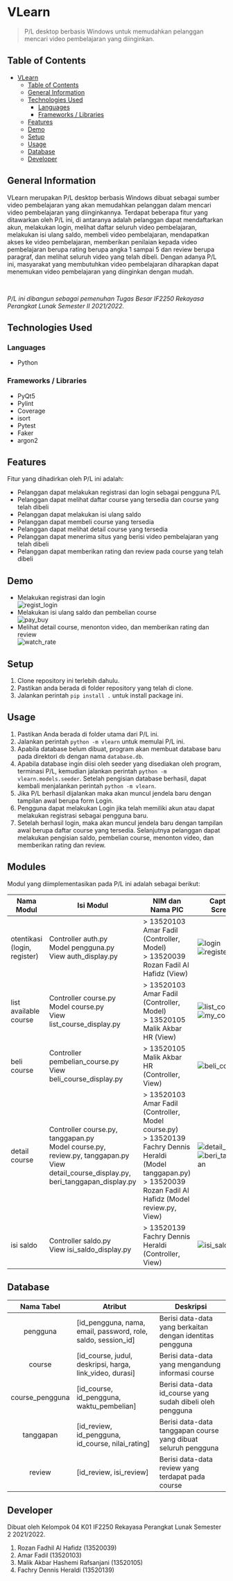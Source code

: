 # VLearn

> P/L desktop berbasis Windows untuk memudahkan pelanggan mencari video pembelajaran yang diinginkan.

## Table of Contents

- [VLearn](#vlearn)
  - [Table of Contents](#table-of-contents)
  - [General Information](#general-information)
  - [Technologies Used](#technologies-used)
    - [Languages](#languages)
    - [Frameworks / Libraries](#frameworks--libraries)
  - [Features](#features)
  - [Demo](#demo)
  - [Setup](#setup)
  - [Usage](#usage)
  - [Database](#database)
  - [Developer](#developer)

## General Information

<p> VLearn merupakan P/L desktop berbasis Windows dibuat sebagai sumber video pembelajaran yang akan memudahkan pelanggan dalam mencari video pembelajaran yang diinginkannya. Terdapat beberapa fitur yang ditawarkan oleh P/L ini, di antaranya adalah pelanggan dapat mendaftarkan akun, melakukan login, melihat daftar seluruh video pembelajaran, melakukan isi ulang saldo, membeli video pembelajaran, mendapatkan akses ke video pembelajaran, memberikan penilaian kepada video pembelajaran berupa rating berupa angka 1 sampai 5 dan review berupa paragraf, dan melihat seluruh video yang telah dibeli. Dengan adanya P/L ini, masyarakat yang membutuhkan video pembelajaran diharapkan dapat menemukan video pembelajaran yang diinginkan dengan mudah.  </p> <br>

_P/L ini dibangun sebagai pemenuhan Tugas Besar IF2250 Rekayasa Perangkat Lunak Semester II 2021/2022._

## Technologies Used

### Languages

- Python

### Frameworks / Libraries

- PyQt5
- Pylint
- Coverage
- isort
- Pytest
- Faker
- argon2

## Features

Fitur yang dihadirkan oleh P/L ini adalah:

- Pelanggan dapat melakukan registrasi dan login sebagai pengguna P/L
- Pelanggan dapat melihat daftar course yang tersedia dan course yang telah dibeli
- Pelanggan dapat melakukan isi ulang saldo
- Pelanggan dapat membeli course yang tersedia
- Pelanggan dapat melihat detail course yang tersedia
- Pelanggan dapat menerima situs yang berisi video pembelajaran yang telah dibeli
- Pelanggan dapat memberikan rating dan review pada course yang telah dibeli

## Demo

- Melakukan registrasi dan login<br>
  ![regist_login](./doc/regist_login.gif)
  <br>
- Melakukan isi ulang saldo dan pembelian course<br>
  ![pay_buy](./doc/pay_buy.gif)
  <br>
- Melihat detail course, menonton video, dan memberikan rating dan review<br>
  ![watch_rate](./doc/watch_rate.gif)

## Setup

1. Clone repository ini terlebih dahulu.
2. Pastikan anda berada di folder repository yang telah di clone.
3. Jalankan perintah `pip install .` untuk install package ini.

## Usage

1. Pastikan Anda berada di folder utama dari P/L ini.
2. Jalankan perintah `python -m vlearn` untuk memulai P/L ini.
3. Apabila database belum dibuat, program akan membuat database baru pada direktori `db` dengan nama `database.db`.
4. Apabila database ingin diisi oleh seeder yang disediakan oleh program, terminasi P/L, kemudian jalankan perintah `python -m vlearn.models.seeder`. Setelah pengisian database berhasil, dapat kembali menjalankan perintah `python -m vlearn`.
5. Jika P/L berhasil dijalankan maka akan muncul jendela baru dengan tampilan awal berupa form Login.
6. Pengguna dapat melakukan Login jika telah memiliki akun atau dapat melakukan registrasi sebagai pengguna baru.
7. Setelah berhasil login, maka akan muncul jendela baru dengan tampilan awal berupa daftar course yang tersedia. Selanjutnya pelanggan dapat melakukan pengisian saldo, pembelian course, menonton video, dan memberikan rating dan review.

## Modules

Modul yang diimplementasikan pada P/L ini adalah sebagai berikut:

| Nama Modul | Isi Modul | NIM dan Nama PIC | Capture Screen |
| ---------- | --------- | ---------------- | -------------- |
| otentikasi (login, register) | Controller auth.py <br> Model pengguna.py <br> View auth_display.py | > 13520103 Amar Fadil (Controller, Model) <br> > 13520039 Rozan Fadil Al Hafidz (View) | ![login](./doc/login.png) <br> ![register](./doc/register.png) |
| list available course | Controller course.py <br> Model course.py <br> View list_course_display.py | > 13520103 Amar Fadil (Controller, Model) <br> > 13520105 Malik Akbar HR (View) | ![list_course](./doc/list_course.png) <br> ![my_course](./doc/my_course.png) |
| beli course | Controller pembelian_course.py <br> View beli_course_display.py | > 13520105 Malik Akbar HR (Controller, View) | ![beli_course](./doc/beli_course.png) |
| detail course | Controller course.py, tanggapan.py <br> Model course.py, review.py, tanggapan.py <br> View detail_course_display.py, beri_tanggapan_display.py | > 13520103 Amar Fadil (Controller, Model course.py) <br> > 13520139 Fachry Dennis Heraldi (Model tanggapan.py) <br> > 13520039 Rozan Fadil Al Hafidz (Model review.py, View) | ![detail_course](./doc/detail_course.png) <br> ![beri_tanggapan](./doc/beri_tanggapan.png) |
| isi saldo | Controller saldo.py <br> View isi_saldo_display.py | > 13520139 Fachry Dennis Heraldi (Controller, View) | ![isi_saldo](./doc/isi_saldo.png) |

## Database

|   Nama Tabel    | Atribut                                                       | Deskripsi                                                      |
| :-------------: | ------------------------------------------------------------- | -------------------------------------------------------------- |
|    pengguna     | [id_pengguna, nama, email, password, role, saldo, session_id] | Berisi data-data yang berkaitan dengan identitas pengguna      |
|     course      | [id_course, judul, deskripsi, harga, link_video, durasi]      | Berisi data-data yang mengandung informasi course              |
| course_pengguna | [id_course, id_pengguna, waktu_pembelian]                     | Berisi data-data id_course yang sudah dibeli oleh pengguna     |
|    tanggapan    | [id_review, id_pengguna, id_course, nilai_rating]             | Berisi data-data tanggapan course yang dibuat seluruh pengguna |
|     review      | [id_review, isi_review]                                       | Berisi data-data review yang terdapat pada course              |

## Developer

Dibuat oleh Kelompok 04 K01 IF2250 Rekayasa Perangkat Lunak Semester 2 2021/2022.

1. Rozan Fadhil Al Hafidz (13520039)
2. Amar Fadil (13520103)
3. Malik Akbar Hashemi Rafsanjani (13520105)
4. Fachry Dennis Heraldi (13520139)
